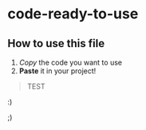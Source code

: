 # code-ready-to-use

## How to use this file

1. *Copy* the code you want to use
2. **Paste** it in your project!

> TEST

:)

;)